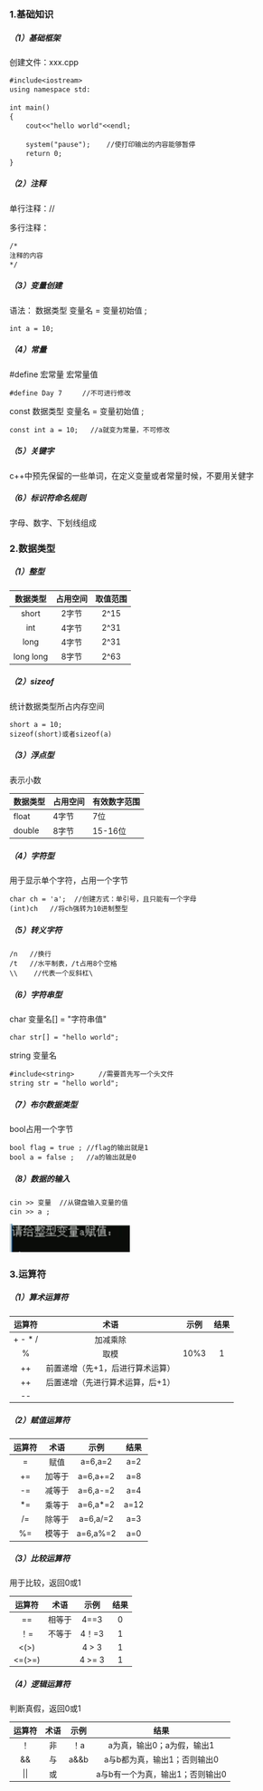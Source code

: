 ### 1.基础知识

##### （1）基础框架

创建文件：xxx.cpp

```
#include<iostream>
using namespace std:

int main()
{
	cout<<"hello world"<<endl;
	
	system("pause");    //使打印输出的内容能够暂停
	return 0;
}
```

##### （2）注释

单行注释：//

多行注释：

```
/*
注释的内容
*/
```

##### （3）变量创建

语法： 数据类型  变量名  =  变量初始值 ;

```
int a = 10;
```

##### （4）常量

#define 宏常量 宏常量值

```
#define Day 7     //不可进行修改
```

const  数据类型  变量名  =  变量初始值 ;

```
const int a = 10;   //a就变为常量，不可修改
```

##### （5）关键字

c++中预先保留的一些单词，在定义变量或者常量时候，不要用关健字

##### （6）标识符命名规则

字母、数字、下划线组成

### 2.数据类型

##### （1）整型

| 数据类型  | 占用空间 | 取值范围 |
| :-------: | :------: | :------: |
|   short   |  2字节   |   2^15   |
|    int    |  4字节   |   2^31   |
|   long    |  4字节   |   2^31   |
| long long |  8字节   |   2^63   |

##### （2）sizeof

统计数据类型所占内存空间

```
short a = 10;
sizeof(short)或者sizeof(a)
```

##### （3）浮点型

表示小数

| 数据类型 | 占用空间 | 有效数字范围 |
| -------- | -------- | ------------ |
| float    | 4字节    | 7位          |
| double   | 8字节    | 15-16位      |

##### （4）字符型

用于显示单个字符，占用一个字节

```
char ch = 'a';  //创建方式：单引号，且只能有一个字母
(int)ch   //将ch强转为10进制整型
```

##### （5）转义字符

```
/n   //换行
/t   //水平制表，/t占用8个空格
\\    //代表一个反斜杠\
```

##### （6）字符串型

char 变量名[] = "字符串值"

```
char str[] = "hello world";
```

string 变量名

```
#include<string>      //需要首先写一个头文件
string str = "hello world";
```

##### （7）布尔数据类型

bool占用一个字节

```
bool flag = true ; //flag的输出就是1
bool a = false ;   //a的输出就是0
```

##### （8）数据的输入

```
cin >> 变量  //从键盘输入变量的值
cin >> a ;
```

![image-20240319115546266](assets/image-20240319115546266.png)

### 3.运算符

##### （1）算术运算符

|    运算符     |               术语               | 示例 | 结果 |
| :-----------: | :------------------------------: | :--: | :--: |
| +   -   *   / |             加减乘除             |      |      |
|       %       |               取模               | 10%3 |  1   |
|      ++       | 前置递增（先+1，后进行算术运算） |      |      |
|      ++       | 后置递增（先进行算术运算，后+1） |      |      |
|      --       |                                  |      |      |

##### （2）赋值运算符

| 运算符 |  术语  |   示例   | 结果 |
| :----: | :----: | :------: | :--: |
|   =    |  赋值  | a=6,a=2  | a=2  |
|   +=   | 加等于 | a=6,a+=2 | a=8  |
|   -=   | 减等于 | a=6,a-=2 | a=4  |
|   *=   | 乘等于 | a=6,a*=2 | a=12 |
|   /=   | 除等于 | a=6,a/=2 | a=3  |
|   %=   | 模等于 | a=6,a%=2 | a=0  |

##### （3）比较运算符

用于比较，返回0或1

| 运算符 |  术语  |  示例  | 结果 |
| :----: | :----: | :----: | :--: |
|   ==   | 相等于 |  4==3  |  0   |
|  ！=   | 不等于 | 4！=3  |  1   |
|  <(>)  |        | 4 > 3  |  1   |
| <=(>=) |        | 4 >= 3 |  1   |

##### （4）逻辑运算符

判断真假，返回0或1

| 运算符 | 术语 | 示例 |               结果               |
| :----: | :--: | :--: | :------------------------------: |
|   ！   |  非  | ！a  |    a为真，输出0；a为假，输出1    |
|   &&   |  与  | a&&b |   a与b都为真，输出1；否则输出0   |
|  \|\|  |  或  |      | a与b有一个为真，输出1；否则输出0 |

